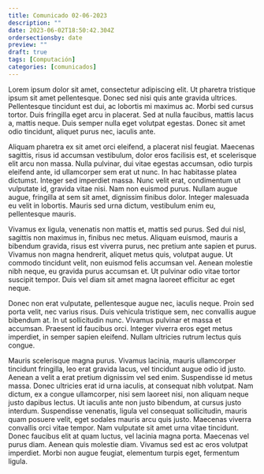 ```yaml
---
title: Comunicado 02-06-2023
description: ""
date: 2023-06-02T18:50:42.304Z
ordersectionsby: date
preview: ""
draft: true
tags: [Computación]
categories: [comunicados]
---
```


Lorem ipsum dolor sit amet, consectetur adipiscing elit. Ut pharetra tristique ipsum sit amet pellentesque. Donec sed nisi quis ante gravida ultrices. Pellentesque tincidunt est dui, ac lobortis mi maximus ac. Morbi sed cursus tortor. Duis fringilla eget arcu in placerat. Sed at nulla faucibus, mattis lacus a, mattis neque. Duis semper nulla eget volutpat egestas. Donec sit amet odio tincidunt, aliquet purus nec, iaculis ante.

Aliquam pharetra ex sit amet orci eleifend, a placerat nisl feugiat. Maecenas sagittis, risus id accumsan vestibulum, dolor eros facilisis est, et scelerisque elit arcu non massa. Nulla pulvinar, dui vitae egestas accumsan, odio turpis eleifend ante, id ullamcorper sem erat ut nunc. In hac habitasse platea dictumst. Integer sed imperdiet massa. Nunc velit erat, condimentum ut vulputate id, gravida vitae nisi. Nam non euismod purus. Nullam augue augue, fringilla at sem sit amet, dignissim finibus dolor. Integer malesuada eu velit in lobortis. Mauris sed urna dictum, vestibulum enim eu, pellentesque mauris.

Vivamus ex ligula, venenatis non mattis et, mattis sed purus. Sed dui nisl, sagittis non maximus in, finibus nec metus. Aliquam euismod, mauris a bibendum gravida, risus est viverra purus, nec pretium ante sapien et purus. Vivamus non magna hendrerit, aliquet metus quis, volutpat augue. Ut commodo tincidunt velit, non euismod felis accumsan vel. Aenean molestie nibh neque, eu gravida purus accumsan et. Ut pulvinar odio vitae tortor suscipit tempor. Duis vel diam sit amet magna laoreet efficitur ac eget neque.

Donec non erat vulputate, pellentesque augue nec, iaculis neque. Proin sed porta velit, nec varius risus. Duis vehicula tristique sem, nec convallis augue bibendum at. In ut sollicitudin nunc. Vivamus pulvinar et massa et accumsan. Praesent id faucibus orci. Integer viverra eros eget metus imperdiet, in semper sapien eleifend. Nullam ultricies rutrum lectus quis congue.

Mauris scelerisque magna purus. Vivamus lacinia, mauris ullamcorper tincidunt fringilla, leo erat gravida lacus, vel tincidunt augue odio id justo. Aenean a velit a erat pretium dignissim vel sed enim. Suspendisse id metus massa. Donec ultricies erat id urna iaculis, at consequat nibh volutpat. Nam dictum, ex a congue ullamcorper, nisi sem laoreet nisi, non aliquam neque justo dapibus lectus. Ut iaculis ante non justo bibendum, at cursus justo interdum. Suspendisse venenatis, ligula vel consequat sollicitudin, mauris quam posuere velit, eget sodales mauris arcu quis justo. Maecenas viverra convallis orci vitae tempor. Nam vulputate sit amet urna vitae tincidunt. Donec faucibus elit at quam luctus, vel lacinia magna porta. Maecenas vel purus diam. Aenean quis molestie diam. Vivamus sed est ac eros volutpat imperdiet. Morbi non augue feugiat, elementum turpis eget, fermentum ligula.
